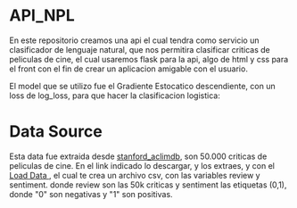 # API_NPL

En este repositorio creamos una api el cual tendra como servicio un clasificador de lenguaje natural, que nos permitira clasificar criticas de peliculas de cine, el cual usaremos flask para la api, algo de html y css para el front con el fin de crear un aplicacion amigable con el usuario. 

El model que se utilizo fue el Gradiente Estocatico descendiente, con un loss de log_loss, para que hacer la clasificacion logistica:

# Data Source

Esta data fue extraida desde [stanford_aclimdb](https://ai.stanford.edu/~amaas/data/sentiment/), son 50.000 criticas de peliculas de cine. En el link indicado lo descargar, y los extraes, y con el [ Load Data ](https://github.com/ingvamartinez/API_NPL/blob/main/load_data_aclImdb.ipynb), el cual te crea un archivo csv, con las variables review y sentiment. donde review son las 50k criticas y sentiment las etiquetas (0,1), donde "0" son negativas y "1" son positivas.
